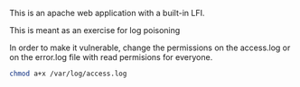 This is an apache web application with a built-in LFI. 

This is meant as an exercise for log poisoning

In order to make it vulnerable, change the permissions on the access.log or on the error.log file with read permisions for everyone.

```bash
chmod a+x /var/log/access.log
